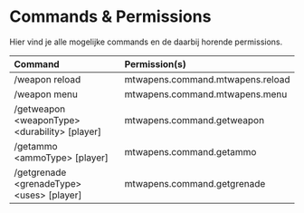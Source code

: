 # Commands & Permissions
Hier vind je alle mogelijke commands en de daarbij horende permissions.

| Command | Permission(s) |
|:------------- |:--------------|
| /weapon reload | mtwapens.command.mtwapens.reload |
| /weapon menu | mtwapens.command.mtwapens.menu |
| /getweapon \<weaponType> \<durability> [player] | mtwapens.command.getweapon |
| /getammo \<ammoType> [player] | mtwapens.command.getammo |
| /getgrenade \<grenadeType> \<uses> [player] | mtwapens.command.getgrenade |